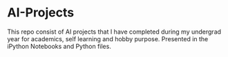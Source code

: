 # AI-Projects
This repo consist of AI projects that I have completed during my undergrad year for academics, self learning and hobby purpose. Presented in the iPython Notebooks and Python files.
